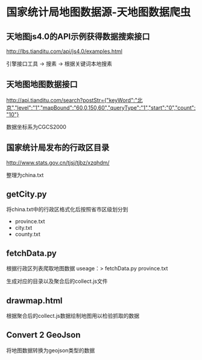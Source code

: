 # 国家统计局地图数据源-天地图数据爬虫


## 天地图js4.0的API示例获得数据搜索接口

http://lbs.tianditu.com/api/js4.0/examples.html

引擎接口工具 -> 搜素 -> 根据关键词本地搜素

## 天地图地图数据接口
http://api.tianditu.com/search?postStr={"keyWord":"北京","level":"1","mapBound":"60,0,150,60","queryType":"1","start":"0","count":"10"}

数据坐标系为CGCS2000


## 国家统计局发布的行政区目录

http://www.stats.gov.cn/tjsj/tjbz/xzqhdm/

整理为china.txt

## getCity.py
将china.txt中的行政区格式化后按照省市区级划分到

* province.txt
* city.txt
* county.txt

## fetchData.py
根据行政区列表爬取地图数据
useage：> fetchData.py province.txt

生成对应的目录以及聚合后的collect.js文件

## drawmap.html
根据聚合后的collect.js数据绘制地图用以检验抓取的数据

## Convert 2 GeoJson
将地图数据转换为geojson类型的数据